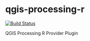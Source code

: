 # qgis-processing-r

[![Build Status](https://travis-ci.org/north-road/qgis-processing-r.svg?branch=master)](https://travis-ci.org/north-road/qgis-processing-r)

QGIS Processing R Provider Plugin
